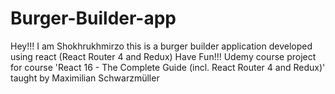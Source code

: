 # Burger-Builder-app
Hey!!! I am Shokhrukhmirzo this is a burger builder application developed using react (React Router 4 and Redux)
Have Fun!!!
Udemy course project for course 'React 16 - The Complete Guide (incl. React Router 4 and Redux)' taught by Maximilian Schwarzmüller

  
